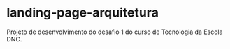 # landing-page-arquitetura
Projeto de desenvolvimento do desafio 1 do curso de Tecnologia da Escola DNC.
